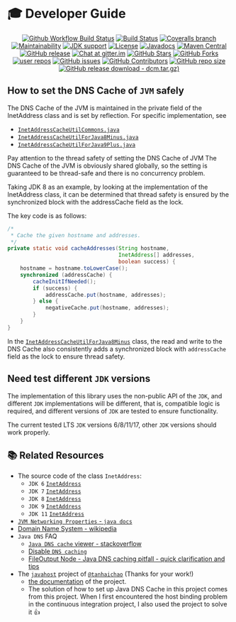 # 🎓 Developer Guide

<p align="center">
<a href="https://github.com/alibaba/java-dns-cache-manipulator/actions/workflows/ci.yaml"><img src="https://img.shields.io/github/workflow/status/alibaba/java-dns-cache-manipulator/CI/main?logo=github&logoColor=white" alt="Github Workflow Build Status"></a>
<a href="https://ci.appveyor.com/project/oldratlee/java-dns-cache-manipulator"><img src="https://img.shields.io/appveyor/ci/oldratlee/java-dns-cache-manipulator/main?logo=appveyor&logoColor=white" alt="Build Status"></a>
<a href="https://coveralls.io/github/alibaba/java-dns-cache-manipulator?branch=main"><img src="https://img.shields.io/coveralls/github/alibaba/java-dns-cache-manipulator/main?logo=coveralls&logoColor=white" alt="Coveralls branch"></a>
<a href="https://codeclimate.com/github/alibaba/java-dns-cache-manipulator/maintainability"><img src="https://api.codeclimate.com/v1/badges/80e64dc9160cf6f62080/maintainability" alt="Maintainability"></a>
<a href="https://openjdk.java.net/"><img src="https://img.shields.io/badge/Java-6+-green?logo=java&logoColor=white" alt="JDK support"></a>
<a href="https://www.apache.org/licenses/LICENSE-2.0.html"><img src="https://img.shields.io/github/license/alibaba/java-dns-cache-manipulator?color=4D7A97" alt="License"></a>
<a href="https://alibaba.github.io/java-dns-cache-manipulator/apidocs/"><img src="https://img.shields.io/github/release/alibaba/java-dns-cache-manipulator?label=javadoc&color=3d7c47&logo=microsoft-academic&logoColor=white" alt="Javadocs"></a>
<a href="https://search.maven.org/artifact/com.alibaba/dns-cache-manipulator"><img src="https://img.shields.io/maven-central/v/com.alibaba/dns-cache-manipulator?color=2d545e&logo=apache-maven&logoColor=white" alt="Maven Central"></a>
<a href="https://github.com/alibaba/java-dns-cache-manipulator/releases"><img src="https://img.shields.io/github/release/alibaba/java-dns-cache-manipulator.svg" alt="GitHub release"></a>
<a href="https://gitter.im/alibaba/java-dns-cache-manipulator?utm_source=badge&utm_medium=badge&utm_campaign=pr-badge&utm_content=badge"><img src="https://img.shields.io/gitter/room/alibaba/java-dns-cache-manipulator?color=46BC99&logo=gitter&logoColor=white" alt="Chat at gitter.im"></a>
<a href="https://github.com/alibaba/java-dns-cache-manipulator/stargazers"><img src="https://img.shields.io/github/stars/alibaba/java-dns-cache-manipulator" alt="GitHub Stars"></a>
<a href="https://github.com/alibaba/java-dns-cache-manipulator/fork"><img src="https://img.shields.io/github/forks/alibaba/java-dns-cache-manipulator" alt="GitHub Forks"></a>
<a href="https://github.com/alibaba/java-dns-cache-manipulator/network/dependents"><img src="https://badgen.net/github/dependents-repo/alibaba/java-dns-cache-manipulator?label=user%20repos" alt="user repos"></a>
<a href="https://github.com/alibaba/java-dns-cache-manipulator/issues"><img src="https://img.shields.io/github/issues/alibaba/java-dns-cache-manipulator" alt="GitHub issues"></a>
<a href="https://github.com/alibaba/java-dns-cache-manipulator/graphs/contributors"><img src="https://img.shields.io/github/contributors/alibaba/java-dns-cache-manipulator" alt="GitHub Contributors"></a>
<a href="https://github.com/alibaba/java-dns-cache-manipulator"><img src="https://img.shields.io/github/repo-size/alibaba/java-dns-cache-manipulator" alt="GitHub repo size"></a>
<a href="https://github.com/alibaba/java-dns-cache-manipulator/releases/download/v1.7.2/dcm-1.7.2.tar.gz"><img src="https://img.shields.io/github/downloads/alibaba/java-dns-cache-manipulator/v1.7.2/dcm-1.7.2.tar.gz.svg?logoColor=white&logo=DocuSign" alt="GitHub release download - dcm.tar.gz)"></a>
</p>

## How to set the DNS Cache of `JVM` safely

The DNS Cache of the JVM is maintained in the private field of the InetAddress class and is set by reflection. For specific implementation, see


- [`InetAddressCacheUtilCommons.java`](../library/src/main/java/com/alibaba/dcm/internal/InetAddressCacheUtilCommons.java)
- [`InetAddressCacheUtilForJava8Minus.java`](../library/src/main/java/com/alibaba/dcm/internal/InetAddressCacheUtilForJava8Minus.java)
- [`InetAddressCacheUtilForJava9Plus.java`](../library/src/main/java/com/alibaba/dcm/internal/InetAddressCacheUtilForJava9Plus.java)

Pay attention to the thread safety of setting the DNS Cache of JVM
The DNS Cache of the JVM is obviously shared globally, so the setting is guaranteed to be thread-safe and there is no concurrency problem.

Taking JDK 8 as an example, by looking at the implementation of the InetAddress class, it can be determined that thread safety is ensured by the synchronized block with the addressCache field as the lock.

The key code is as follows:

```java
/*
 * Cache the given hostname and addresses.
 */
private static void cacheAddresses(String hostname,
                                   InetAddress[] addresses,
                                   boolean success) {
    hostname = hostname.toLowerCase();
    synchronized (addressCache) {
        cacheInitIfNeeded();
        if (success) {
            addressCache.put(hostname, addresses);
        } else {
            negativeCache.put(hostname, addresses);
        }
    }
}
```

In the [`InetAddressCacheUtilForJava8Minus`](../library/src/main/java/com/alibaba/dcm/internal/InetAddressCacheUtilForJava8Minus.java) class, the read and write to the DNS Cache also consistently adds a synchronized block with `addressCache` field as the lock to ensure thread safety.

## Need test different `JDK` versions

The implementation of this library uses the non-public API of the `JDK`, and different `JDK` implementations will be different, that is, compatible logic is required, and different versions of `JDK` are tested to ensure functionality.

The current tested LTS `JDK` versions 6/8/11/17, other `JDK` versions should work properly.


## 📚 Related Resources

- The source code of the class `InetAddress`:
    - `JDK 6` [`InetAddress`](https://hg.openjdk.java.net/jdk6/jdk6/jdk/file/8deef18bb749/src/share/classes/java/net/InetAddress.java#l739)
    - `JDK 7` [`InetAddress`](https://hg.openjdk.java.net/jdk7u/jdk7u/jdk/file/4dd5e486620d/src/share/classes/java/net/InetAddress.java#l742)
    - `JDK 8` [`InetAddress`](https://hg.openjdk.java.net/jdk8u/jdk8u/jdk/file/45e4e636b757/src/share/classes/java/net/InetAddress.java#l748)
    - `JDK 9` [`InetAddress`](https://hg.openjdk.java.net/jdk9/jdk9/jdk/file/65464a307408/src/java.base/share/classes/java/net/InetAddress.java#l783)
    - `JDK 11` [`InetAddress`](https://hg.openjdk.java.net/jdk/jdk11/file/1ddf9a99e4ad/src/java.base/share/classes/java/net/InetAddress.java#l787)
- [`JVM Networking Properties` - `java docs`](http://docs.oracle.com/javase/8/docs/technotes/guides/net/properties.html)
- [Domain Name System - wikipedia](http://en.wikipedia.org/wiki/Domain_Name_System)
- `Java DNS` FAQ
    - [`Java DNS cache` viewer - stackoverflow](http://stackoverflow.com/questions/1835421/java-dns-cache-viewer)
    - [Disable `DNS caching`](http://www.rgagnon.com/javadetails/java-0445.html)
    - [FileOutput Node - Java DNS caching pitfall - quick clarification and tips](https://www.ibm.com/developerworks/community/blogs/aimsupport/entry/fileoutput_node_dns_caching_pitfall?lang=en)
- The [`javahost`](https://github.com/tanhaichao/javahost) project of [`@tanhaichao`](https://github.com/tanhaichao) (Thanks for your work!)
    - [the documentation](http://leopard.io/modules/javahost) of the project.
    - The solution of how to set up Java DNS Cache in this project comes from this project. When I first encountered the host binding problem in the continuous integration project, I also used the project to solve it 👍
